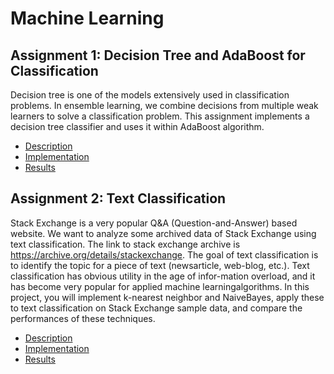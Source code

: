 # Machine Learning

## Assignment 1: Decision Tree and AdaBoost for Classification

Decision  tree  is  one  of  the  models  extensively  used  in  classification  problems.  In  ensemble learning, we combine decisions from multiple weak learners to solve a classification problem. This assignment implements a decision tree classifier and uses it within AdaBoost algorithm.

- [Description](Assignment%201%20-%20Decision%20Tree%20and%20AdaBoost%20for%20Classification/Assignment%201.pdf)
- [Implementation](Assignment%201%20-%20Decision%20Tree%20and%20AdaBoost%20for%20Classification/1505057/1505057.py)
- [Results](Assignment%201%20-%20Decision%20Tree%20and%20AdaBoost%20for%20Classification/1505057/1505057.pdf)

## Assignment 2: Text Classification

Stack Exchange is a very popular Q&A (Question-and-Answer) based website. We want to analyze some archived data of Stack Exchange using text classification.  The link to stack exchange archive is <https://archive.org/details/stackexchange>. The goal of text classification is to identify the topic for a piece of text (newsarticle, web-blog, etc.).  Text classification has obvious utility in the age of infor-mation overload, and it has become very popular for applied machine learningalgorithms.  In this project, you will implement k-nearest neighbor and NaiveBayes,  apply these to text classification on Stack Exchange sample data, and compare the performances of these techniques.

- [Description](Assignment%202%20-%20Text%20Classification/Assignment_2_Version2.pdf)
- [Implementation](Assignment%202%20-%20Text%20Classification/1505057/1505057_Code.py)
- [Results](Assignment%202%20-%20Text%20Classification/1505057/1505057_Report.pdf)

